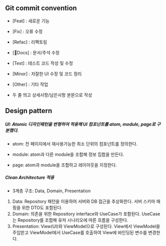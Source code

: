 ## Git commit convention

- [Feat] : 새로운 기능
- [Fix] : 오류 수정
- [Refac] : 리팩토링
- [Docs] : 문서/주석 수정
- [Test] : 테스트 코드 작성 및 수정
- [Minor] : 자잘한 UI 수정 및 코드 정리
- [Other] : 기타 작업

- 두 줄 띄고 상세사항/남은사항 본문으로 작성

## Design pattern

##### UI: Atomic 디자인패턴을 변형하여 적용해 UI 컴포넌트를 atom, module, page로 구분했다.

- atom: 전 페이지에서 재사용가능한 최소 단위의 컴포넌트를 정의한다.

- module: atom과 다른 module을 조합해 정보 집합을 만든다.

- page: atom과 module을 조합하고 레이아웃을 지정한다.

##### Clean Architecture 적용

- 3계층 구조: Data, Domain, Presentation
1. Data: Repository 패턴을 이용하여 서버와 DB 접근을 추상화한다. 서버 스키마 매핑을 위한 DTO도 포함된다.
2. Domain: 의존을 위한 Repository interface와 UseCase가 포함된다. UseCase는 Repository를 조합해 유저 시나리오에 따른 흐름을 구성한다.
3. Presentation: View(UI)와 ViewModel으로 구성된다. View에서 ViewModel을 주입받고 ViewModel에서 UseCase를 호출하여 View에 바인딩된 변수를 변경한다.

